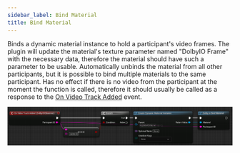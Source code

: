 ```yaml
---
sidebar_label: Bind Material
title: Bind Material
---
```

Binds a dynamic material instance to hold a participant's video frames. The plugin will update the material's texture parameter named "DolbyIO Frame" with the necessary data, therefore the material should have such a parameter to be usable. Automatically unbinds the material from all other participants, but it is possible to bind multiple materials to the same participant. Has no effect if there is no video from the participant at the moment the function is called, therefore it should usually be called as a response to the [On Video Track Added](../Events/on-video-track-added) event.

![Sample](../../../static/img/bind_material.png)